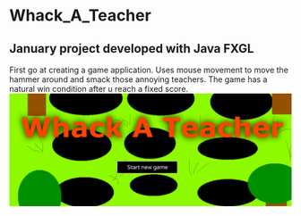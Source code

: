 # Whack_A_Teacher
## January project developed with Java FXGL
First go at creating a game application. Uses mouse movement to move the hammer around and smack those annoying teachers. The game has a natural win condition after u reach a fixed score.
![Main menu](https://github.com/MikPedersen/Whack_A_Teacher/blob/master/src/main/resources/assets/textures/teacher.png)
